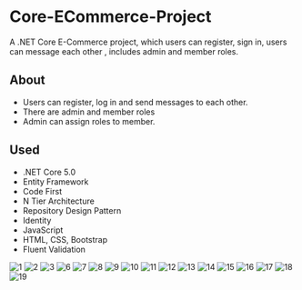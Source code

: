 # Core-ECommerce-Project
A .NET Core E-Commerce project, which users can register, sign in, users can message each other , includes admin and member roles.


## About
- Users can register, log in and send messages to each other.
- There are admin and member roles
- Admin can assign roles to member.

## Used

- .NET Core 5.0
- Entity Framework
- Code First
- N Tier Architecture
- Repository Design Pattern
- Identity
- JavaScript
- HTML, CSS, Bootstrap
- Fluent Validation


![1](https://user-images.githubusercontent.com/116946800/232212554-1be490a2-be56-476d-a562-b82c06cf1c1e.png)
![2](https://user-images.githubusercontent.com/116946800/232212581-ed56b5c9-8740-49d6-bed5-506aac9c1a29.png)
![3](https://user-images.githubusercontent.com/116946800/232212594-37a95c37-83db-429c-afab-22e3b550e535.png)
![6](https://user-images.githubusercontent.com/116946800/232212631-f2c47c3d-eb4f-454f-b02f-a729bb4c6231.png)
![7](https://user-images.githubusercontent.com/116946800/232212645-b1a838ab-ad75-421b-bffe-50ea27bffdc5.png)
![8](https://user-images.githubusercontent.com/116946800/232212651-a9767612-ae2a-473e-be55-01df2a21ad88.png)
![9](https://user-images.githubusercontent.com/116946800/232212660-51461c0d-c861-4ed2-b3d2-e39ef1d43e5d.png)
![10](https://user-images.githubusercontent.com/116946800/232212670-6719ecc8-27a6-4e94-bb93-d4333ca21404.png)
![11](https://user-images.githubusercontent.com/116946800/232212676-21c8d4dc-d7bc-466d-865c-6bae38e775f2.png)
![12](https://user-images.githubusercontent.com/116946800/232212681-6238494b-ada0-4f2e-a6fe-38faa7dd6b5f.png)
![13](https://user-images.githubusercontent.com/116946800/232212689-c4b8997b-30a0-4c64-b073-ae43983fea38.png)
![14](https://user-images.githubusercontent.com/116946800/232212694-0ef0fa82-3e62-4ca0-8568-bba71fd8d2bb.png)
![15](https://user-images.githubusercontent.com/116946800/232212700-fd36e99e-7356-4daf-8410-dd4443824013.png)
![16](https://user-images.githubusercontent.com/116946800/232212707-45dfe4b4-940e-41de-9144-999ee6612656.png)
![17](https://user-images.githubusercontent.com/116946800/232212727-cc3bfe2a-9246-4862-a53b-771eb8af7695.png)
![18](https://user-images.githubusercontent.com/116946800/232212737-26543a9e-43ef-4ee9-951b-2da75b4e8b0e.png)
![19](https://user-images.githubusercontent.com/116946800/232216425-65940979-565b-4c3b-bdf6-b6f53f532c93.png)

